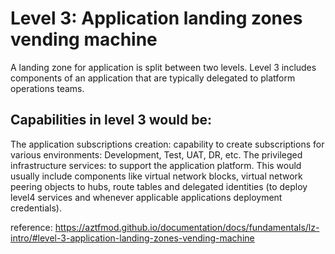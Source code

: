 # Level 3: Application landing zones vending machine
A landing zone for application is split between two levels. Level 3 includes components of an application that are typically delegated to platform operations teams.

## Capabilities in level 3 would be:
The application subscriptions creation: capability to create subscriptions for various environments: Development, Test, UAT, DR, etc.
The privileged infrastructure services: to support the application platform. This would usually include components like virtual network blocks, virtual network peering objects to hubs, route tables and delegated identities (to deploy level4 services and whenever applicable applications deployment credentials).

reference: https://aztfmod.github.io/documentation/docs/fundamentals/lz-intro/#level-3-application-landing-zones-vending-machine 